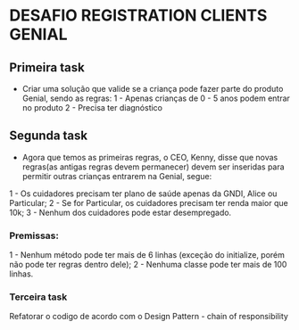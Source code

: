# DESAFIO REGISTRATION CLIENTS GENIAL

## Primeira task

- Criar uma solução que valide se a criança pode fazer parte do produto Genial, sendo as regras:
1 - Apenas crianças de 0 - 5 anos podem entrar no produto
2 - Precisa ter diagnóstico

## Segunda task
- Agora que temos as primeiras regras, o CEO, Kenny, disse que novas regras(as antigas regras devem permanecer) devem ser inseridas para permitir outras crianças entrarem na Genial, segue:

1 - Os cuidadores precisam ter plano de saúde apenas da GNDI, Alice ou Particular;
2 - Se for Particular, os cuidadores precisam ter renda maior que 10k;
3 - Nenhum dos cuidadores pode estar desempregado.

### Premissas:

1 - Nenhum método pode ter mais de 6 linhas (exceção do initialize, porém não pode ter regras dentro dele);
2 - Nenhuma classe pode ter mais de 100 linhas.

### Terceira task
Refatorar o codigo de acordo com o Design Pattern - chain of responsibility 